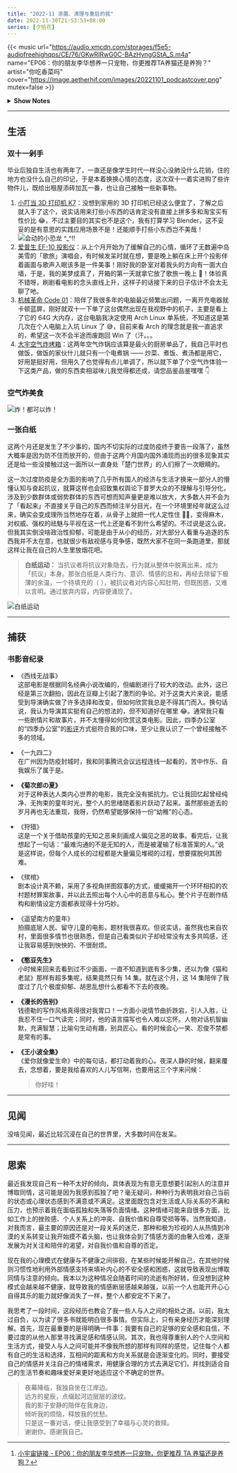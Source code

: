 ```yaml
---
title: "2022-11 添置、清理与重启的我"
date: 2022-11-30T21:53:53+08:00
series: [夕拾花]
---
```


{{< music url="https://audio.xmcdn.com/storages/f5e5-audiofreehighqps/CE/76/GKwRIRwG0C-BAzHyngGStA_S.m4a" name="EP06：你的朋友李华想养一只宠物，你更推荐TA养猫还是养狗？" artist="你吃香菜吗" cover="https://image.aetherhjf.com/images/20221101_podcastcover.png" mutex=false >}}

<details>
  <summary><b>Show Notes</b></summary>

> 01:30 正式开始！
>
> 03:56 开胃小前菜：我家宠物跟我是哥们儿关系！
>
> 08:08 花式香菜论：成年后的李华，我真心建议你养它！
>
> 73:14 香菜变菜香：我自己有猫，我推荐 TA 养狗，这样我不就能遛 TA 的狗了吗？
>
> 103:11 第六届香菜杯颁奖典礼：如果猫猫狗狗能说话，这个“最佳宠物外交官”非你莫属！
>
> 李华就是你我他。到底养猫还是狗？听完这期节目，请问李华你选啥？[^ref]

</details>

[^ref]: [小宇宙链接 - EP06：你的朋友李华想养一只宠物，你更推荐 TA 养猫还是养狗？](https://www.xiaoyuzhoufm.com/episode/62fa6be6226f5c1fa0d5889f)

---

## 生活

### 双十一剁手

毕业后独自生活也有两年了，一直还是像学生时代一样没心没肺没什么花销，住的地方也没什么自己的印记，于是本着换换心情的态度，这次双十一着实进购了些许物件儿，既给出租屋添砖加瓦一番，也让自己接触一些新事物。

1. [小叮当 3D 打印机 K7](https://item.taobao.com/item.htm?spm=a1z09.2.0.0.67002e8dsNkUBk&id=674747238622)：没想到家用的 3D 打印机已经这么便宜了，了解之后就入手了这个，说实话用来打些小东西的话肯定没有直接上拼多多和淘宝买有性价比 😂，不过主要目的其实也不是这个，我有打算学习 Blender，这不妥妥的是有意思的实践应用场景不是！还能顺手打些小东西岂不美哉！
   ![](https://image.aetherhjf.com/images/20221111_xnksls.jpg "会动的小恐龙 ^_^!!")
2. [爱普生 EF-10 投影仪](https://item.jd.com/100020880968.html)：从上个月开始为了缓解自己的心情，循环了无数遍中岛美雪的「歌旅」演唱会，有时候发呆时就在想，要是晚上躺在床上开个投影伴着画面与歌声入眠该多是一件美事！刚好我的卧室对着我头的方向有一面大白墙，于是，我的美梦成真了，开箱的第一天就拿它放了歌旅一晚上 💃！体验真不错呀，刷剧看电影的念头直线上升，这样子的话接下来的日子估计不会太无聊了吔。
3. [机械革命 Code 01](https://item.jd.com/100030316577.html)：陪伴了我很多年的电脑最近频繁出问题，一离开充电器就卡顿蓝屏，刚好就双十一下单了这台偶然出现在我视野中的机子，主要是看上了它的 64G 大内存，这台电脑我决定使用 Arch Linux 单系统，不知道这是第几次在个人电脑上入坑 Linux 了 😅，目前来看 Arch 的理念就是我一直追求的，希望这一次不会半途而废跑回 Win 了（汗。。。
4. [大宇空气炸烤箱](https://item.jd.com/10052331510896.html)：这两年空气炸锅应该算是最火的厨房单品了，我自己平时也做饭，做饭的家伙什儿就只有一个电煮锅 —— 炒菜、煮饭、煮汤都是用它，好用是挺好用，但用久了也觉得有点儿单调了，所以就下单了个空气炸体验一下这类产品，做的东西卖相滋味儿我觉得都还成，请您品鉴品鉴嘿嘿 👇

### 空气炸美食

![](https://image.aetherhjf.com/images/20230115_ksqiva.jpg "炸！都可以炸！")

### 一张白纸

这两个月还是发生了不少事的，国内不切实际的过度防疫终于要告一段落了，虽然大概率是因为防不住而放开的，但由于这两个月国内国外涌现而出的很多现象其实还是给一些没接触过这一面所以一直身处「楚门世界」的人们擦了一次眼睛的。

这一次过度防疫是全方面的影响了几乎所有国人的经济与生活才换来一部分人的懵懂认知与奋起抗议，就算这样也会招致集权舆论下普罗大众的不理解与引导分化，涉及到少数群体或弱势群体的东西可想而知声量更是难以放大，大多数人并不会为了「看起来」不直接关乎自己的东西而倾注半分目光，在一个环境里经年就这么过来，确实会变成理所当然地存在着，从骨子上就把一代人定性住 😮‍💨，变得麻木，对权威、强权的祛魅与平视在这一代上还是看不到什么希望的。不过说是这么说，但我其实倒没啥政治性抑郁，可能是由于从小的经历，对大部分人看重与追逐的东西我并不太在意，也就很少有敌视感与竞争感，既然大家不在同一条跑道里，那就这样让我在自己的人生里放烟花吧。

> **白纸运动：** 当抗议者将抗议对象隐去，行为就从整体中脱离出来，成为「抗议」本身。那张白纸是人类行为、意识、情感的总和，再经去除留下极薄的余温，一个待填充的（ ），被抗议者对内容心知肚明，但既困惑，又难以言明。通过放弃内容，内容便涌现了。

![白纸运动](https://image.aetherhjf.com/images/20221127_bdvi.jpg)

---

## 捕获

### 书影音纪录

- 《西线无战事》  
  这部电影是根据同名经典小说改编的，但编剧进行了较大的改动。此外，这已经是第三次翻拍，因此在豆瓣上引起了激烈的争论。对于这类大片来说，能感受到导演确实做了许多选择和改变，但如何欣赏我总是不得其门而入。换句话说，我认为导演其实挺有自己的想法的，但不知道好在哪里 😂。通常我只看一些剧情片和故事片，并不太懂得如何欣赏这类电影。因此，四季办公室的“四季办公室”的[影评](https://siji.typlog.io/)方式挺符合我的口味，至少让我认识了一个曾经接触不多的领域。

- 《一九四二》  
  在广州因为防疫封城时，我和同事腾讯会议远程连线一起看的，苦中作乐、自我娱乐了属于是。

- **《菊次郎の夏》**  
  对于这种表达人类内心世界的电影，我完全没有抵抗力。它让我回忆起曾经纯净、无拘束的童年时光，整个人的思绪随着影片跃动了起来。虽然那些逝去的岁月再也无法重现，我呀，仍然希望能够保持一份“幼稚”的心态。

- 《狩猎》  
  这是一个关于借助孩童的无知之恶来刻画成人偏见之恶的故事。看完后，让我想起了一句话：“最难沟通的不是无知的人，而是被灌输了标准答案的人。”说是这样说，但每个人成长的过程都是大量偏见堆砌的过程，想要摆脱何其困难。

- 《殡棺》  
  剧本设计真不赖，采用了多视角拼图叙事的方式，缓缓揭开一个环环相扣的农村题材罪案故事，并以此去照出每个人心中的恶意与私心。整个片子在剧作结构和剧情设定方面都表现得十分巧妙。

- 《遥望南方的童年》  
  拍摄底层人民、留守儿童的电影，题材我很喜欢。但说实话，虽然我也来自农村，里面很多情节也很熟悉，但是自己看类似片子却经常没有太多共鸣感，还让我容易感到怏怏的、不很耐烦。

- **《憨豆先生》**  
  小时候来回来去看到过不少画面，一直不知道到底有多少集，还以为像《猫和老鼠》那样有超多集呢，结果竟然只有 14 集。就在这个月，这 14 集陪伴了我度过了几个极度抑郁、胡思乱想什么都看不下去的夜晚。

- **《漫长的告别》**  
  钱德勒的写作风格真得很对我胃口！一方面小说情节曲折跌宕，引人入胜，让我忍不住一口气读完；同时，他的语言描写也令人难以忘怀。人物对话机智幽默，充满智慧；比喻句生动有趣，别具匠心。看的时候会心一笑、忍俊不禁都是常有的事。

- **《王小波全集》**  
  《爱你就像爱生命》中的每句话，都打动着我的心。夜深人静的时候，翻来覆去，念想着，要是我给喜欢的人儿写信啊，也要用这三个字来问候：
  > 你好哇！

---

## 见闻

没啥见闻，最近比较沉浸在自己的世界里，大多数时间在发呆。

---

## 思索

最近我发现自己有一种不太好的倾向，具体表现为有意无意想要引起别人的注意并博取同情，这可能是因为我感到孤独了吧？毫无疑问，种种行为表明我对自己当前的状态或心理状态感到不满意或不满足。这里面既包含对生活或人际关系的不满和压力，也预示着我在面临孤独和失落等负面情绪。这种情绪可能来自很多方面，比如工作上的挫败感、个人关系上的冲突、自我价值和自尊受损等等。当然我知道，对我而言，最主要的原因还是对一段关系的迷茫，那种和极为珍视的人从热情到冷漠的关系转变让我开始摸不着头脑，也让我体会到了情感方面的由奢入俭难，逐渐发展为对关注和陪伴的渴望，对自我价值和自尊的否定。

现在我的心理模式在健康与不健康之间徘徊，在某些时候能开解自己，在其他时候则习惯性地利用外部情感支持来填补内心的不安全感和困惑，这就导致表现出博取同情与注意的倾向。我本以为这种情况会随着时间的流逝有所好转，但没想到这种模式会越来越不健康，就导致我的情感断层感越来越强，以前一个人也能开开心心自得其乐的能力就好像消失了一样，整个人都安定不下来了。

我思考了一段时间，这段经历也教会了我一些人与人之间的相处之道。以前，我太过自负，以为读了很多书就能明白很多事情。但实际上，只有亲身经历才能深刻理解。首先，现在最重要的是得明确一件事：我要有自己的足够的安全感和自信，不要过度的从他人那里寻找满足感和情感认同。其次，我也得尊重别人的个人空间和生活方式，接受人与人之间可能并不像我所想的那样有同样的感觉，记住每个人都有自己的生活和选择，互相间的距离和方向关系就是会逐渐变化的。同时，要接受自己的情感并关注自己的情绪需求，用健康合理的方式去满足它们，并找到适合自己的生活节奏和趣味爱好来更好地适应这个不确定的世界。

> 夜幕降临，我独自坐在江岸边。  
> 远方的星辰，点缀起河边层层的波纹。  
> 我的影子安静的陪伴在我身边，  
> 倾听我的烦恼，释放我的忧愁。  
> 只是这一番对话，便让我感受到了幸福与心灵的救赎。  
> 谢谢你。感谢我自己。
